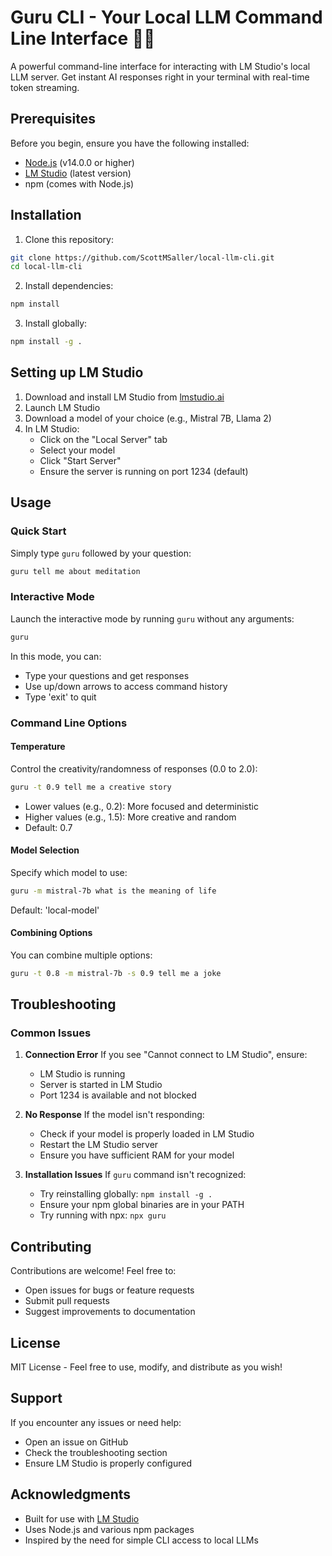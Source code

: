 # Guru CLI - Your Local LLM Command Line Interface 🧘‍♂️

A powerful command-line interface for interacting with LM Studio's local LLM server. Get instant AI responses right in your terminal with real-time token streaming.

## Prerequisites

Before you begin, ensure you have the following installed:
- [Node.js](https://nodejs.org/) (v14.0.0 or higher)
- [LM Studio](https://lmstudio.ai/) (latest version)
- npm (comes with Node.js)

## Installation

1. Clone this repository:
```bash
git clone https://github.com/ScottMSaller/local-llm-cli.git
cd local-llm-cli
```

2. Install dependencies:
```bash
npm install
```

3. Install globally:
```bash
npm install -g .
```

## Setting up LM Studio

1. Download and install LM Studio from [lmstudio.ai](https://lmstudio.ai/)
2. Launch LM Studio
3. Download a model of your choice (e.g., Mistral 7B, Llama 2)
4. In LM Studio:
   - Click on the "Local Server" tab
   - Select your model
   - Click "Start Server"
   - Ensure the server is running on port 1234 (default)

## Usage

### Quick Start
Simply type `guru` followed by your question:
```bash
guru tell me about meditation
```

### Interactive Mode
Launch the interactive mode by running `guru` without any arguments:
```bash
guru
```
In this mode, you can:
- Type your questions and get responses
- Use up/down arrows to access command history
- Type 'exit' to quit

### Command Line Options

#### Temperature
Control the creativity/randomness of responses (0.0 to 2.0):
```bash
guru -t 0.9 tell me a creative story
```
- Lower values (e.g., 0.2): More focused and deterministic
- Higher values (e.g., 1.5): More creative and random
- Default: 0.7

#### Model Selection
Specify which model to use:
```bash
guru -m mistral-7b what is the meaning of life
```
Default: 'local-model'

#### Combining Options
You can combine multiple options:
```bash
guru -t 0.8 -m mistral-7b -s 0.9 tell me a joke
```

## Troubleshooting

### Common Issues

1. **Connection Error**
   If you see "Cannot connect to LM Studio", ensure:
   - LM Studio is running
   - Server is started in LM Studio
   - Port 1234 is available and not blocked

2. **No Response**
   If the model isn't responding:
   - Check if your model is properly loaded in LM Studio
   - Restart the LM Studio server
   - Ensure you have sufficient RAM for your model

3. **Installation Issues**
   If `guru` command isn't recognized:
   - Try reinstalling globally: `npm install -g .`
   - Ensure your npm global binaries are in your PATH
   - Try running with npx: `npx guru`

## Contributing

Contributions are welcome! Feel free to:
- Open issues for bugs or feature requests
- Submit pull requests
- Suggest improvements to documentation

## License

MIT License - Feel free to use, modify, and distribute as you wish!

## Support

If you encounter any issues or need help:
- Open an issue on GitHub
- Check the troubleshooting section
- Ensure LM Studio is properly configured

## Acknowledgments

- Built for use with [LM Studio](https://lmstudio.ai/)
- Uses Node.js and various npm packages
- Inspired by the need for simple CLI access to local LLMs
